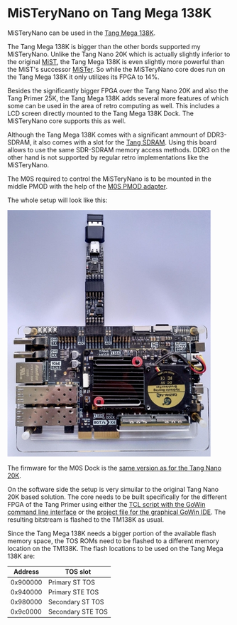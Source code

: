 # MiSTeryNano on Tang Mega 138K

MiSTeryNano can be used in the [Tang Mega 138K](https://wiki.sipeed.com/hardware/en/tang/tang-mega-138k/mega-138k-pro.html).

The Tang Mega 138K is bigger than the other bords supported my
MiSTeryNano. Unlike the Tang Nano 20K which is actually slightly
inferior to the original [MiST](https://github.com/mist-devel/mist-board/wiki), the Tang Mega 138K is even slightly
more powerful than the MiST's successor [MiSTer](https://mister-devel.github.io/MkDocs_MiSTer/). So while the
MiSTeryNano core does run on the Tang Mega 138K it only utilizes its
FPGA to 14%.

Besides the significantly bigger FPGA over the Tang Nano 20K and also
the Tang Primer 25K, the Tang Mega 138K adds several more features of
which some can be used in the area of retro computing as well. This
includes a LCD screen directly mounted to the Tang Mega 138K Dock. The
MiSTeryNano core supports this as well.

Although the Tang Mega 138K comes with a significant ammount of
DDR3-SDRAM, it also comes with a slot for the [Tang
SDRAM](https://wiki.sipeed.com/hardware/en/tang/tang-PMOD/FPGA_PMOD.html#TANG_SDRAM). Using this board allows to use the same SDR-SDRAM memory access
methods. DDR3 on the other hand is not supported by regular retro
implementations like the MiSTeryNano.

The M0S required to control the MiSTeryNano is to be mounted in the
middle PMOD with the help of the [M0S PMOD adapter](board/m0s_pmod).

The whole setup will look like this:

![MiSTeryNano on TM138K](board/m0s_pmod/m0s_pmod_tm138k.jpg)

The firmware for the M0S Dock is the [same version as for the Tang
Nano 20K](firmware/misterynano_fw/).

On the software side the setup is very simuilar to the original Tang Nano 20K based solution. The core needs to be built specifically
for the different FPGA of the Tang Primer using either the [TCL script with the GoWin command line interface](src/build_tm138k.tcl) or the
[project file for the graphical GoWin IDE](src/atarist_tm138k.gprj). The resulting bitstream is flashed to the TM138K as usual.

Since the Tang Mega 138K needs a bigger portion of the available flash
memory space, the TOS ROMs need to be flashed to a different memory location
on the TM138K. The flash locations to be used on the Tang Mega 138K are:

| Address | TOS slot  |
|---------|-----------|
| 0x900000 | Primary ST TOS |
| 0x940000 | Primary STE TOS |
| 0x980000 | Secondary ST TOS |
| 0x9c0000 | Secondary STE TOS |

